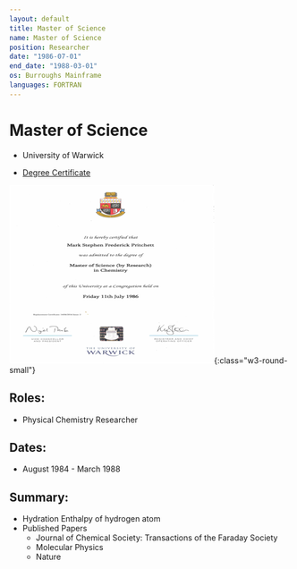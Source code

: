 ```yaml
---
layout: default
title: Master of Science
name: Master of Science
position: Researcher
date: "1986-07-01"
end_date: "1988-03-01"
os: Burroughs Mainframe
languages: FORTRAN
---
```

# Master of Science
- University of Warwick
* [Degree Certificate](/assets/docs/DegreeCertificate.pdf)

![Degree Certificate](/assets/docs/msc_certificate.png){:class="w3-round-small"}

## Roles:		
- Physical Chemistry Researcher

## Dates: 		
- August 1984 - March 1988

## Summary:
- 	Hydration Enthalpy of hydrogen atom
-	Published Papers
	-	Journal of Chemical Society: Transactions of the Faraday Society
	-	Molecular Physics
	-	Nature


